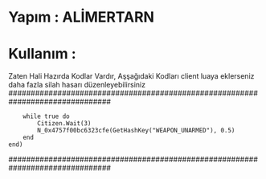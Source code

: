 # Yapım : ALİMERTARN
# Kullanım :

Zaten Hali Hazırda Kodlar Vardır, Aşşağıdaki Kodları client luaya eklerseniz daha fazla silah hasarı düzenleyebilirsiniz
###############################################################################

```Citizen.CreateThread(function()
    while true do
        Citizen.Wait(3)
        N_0x4757f00bc6323cfe(GetHashKey("WEAPON_UNARMED"), 0.5)
    end
end)
```
###############################################################################
